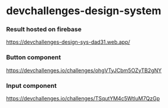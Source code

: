# devchallenges-design-system

### Result hosted on firebase

https://devchallenges-design-sys-dad31.web.app/

### Button component

https://devchallenges.io/challenges/ohgVTyJCbm5OZyTB2gNY

### Input component

https://devchallenges.io/challenges/TSqutYM4c5WtluM7QzGp
